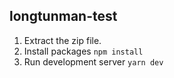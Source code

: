 ## longtunman-test
1. Extract the zip file.
2. Install packages
`npm install`
3. Run development server
`yarn dev`

